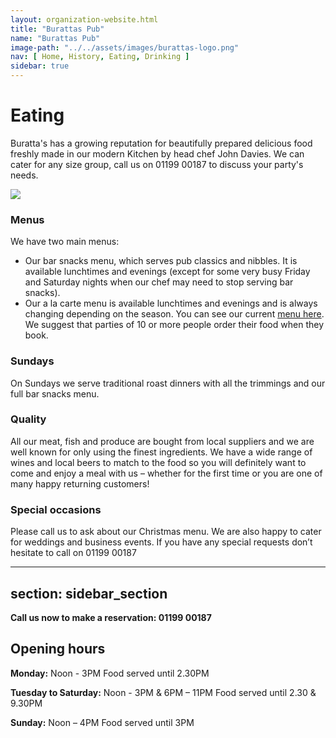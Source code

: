 ```yaml
---
layout: organization-website.html
title: "Burattas Pub"
name: "Burattas Pub"
image-path: "../../assets/images/burattas-logo.png"
nav: [ Home, History, Eating, Drinking ]
sidebar: true
---
```


# Eating

Buratta's has a growing reputation for beautifully prepared delicious food freshly made in our modern Kitchen by head chef John Davies. We can cater for any size group, call us on 01199 00187 to discuss your party's needs.

![](../../assets/images/burattas-eating.png)

### Menus

We have two main menus:

*   Our bar snacks menu, which serves pub classics and nibbles. It is available lunchtimes and evenings (except for some very busy Friday and Saturday nights when our chef may need to stop serving bar snacks).
*   Our a la carte menu is available lunchtimes and evenings and is always changing depending on the season. You can see our current [menu here](#). We suggest that parties of 10 or more people order their food when they book.

### Sundays

On Sundays we serve traditional roast dinners with all the trimmings and our full bar snacks menu.

### Quality

All our meat, fish and produce are bought from local suppliers and we are well known for only using the finest ingredients. We have a wide range of wines and local beers to match to the food so you will definitely want to come and enjoy a meal with us – whether for the first time or you are one of many happy returning customers!

### Special occasions

Please call us to ask about our Christmas menu. We are also happy to cater for weddings and business events. If you have any special requests don’t hesitate to call on 01199 00187

---
section: sidebar_section
---

**Call us now to make a reservation: 01199 00187**


## Opening hours


**Monday:** Noon - 3PM
Food served until 2.30PM

**Tuesday to Saturday:** Noon - 3PM & 6PM – 11PM
Food served until 2.30 & 9.30PM

**Sunday:** Noon – 4PM
Food served until 3PM
